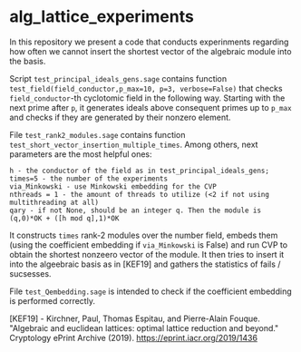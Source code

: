 # alg_lattice_experiments
In this repository we present a code that conducts experinments regarding how often we cannot insert the shortest vector of the algebraic module into the basis.

Script `test_principal_ideals_gens.sage` contains function `test_field(field_conductor,p_max=10, p=3, verbose=False)` that checks `field_conductor`-th cyclotomic field in the following way. Starting with the next prime after `p`, it generates ideals above consequent primes up to `p_max` and checks if they are generated by their nonzero element.

File `test_rank2_modules.sage` contains function `test_short_vector_insertion_multiple_times`. Among others, next parameters are the most helpful ones:

    h - the conductor of the field as in test_principal_ideals_gens;
    times=5 - the number of the experiments
    via_Minkowski - use Minkowski embedding for the CVP
    nthreads = 1 - the amount of threads to utilize (<2 if not using multithreading at all)
    qary - if not None, should be an integer q. Then the module is (q,0)*OK + ([h mod q],1)*OK
    
It constructs `times` rank-2 modules over the number field, embeds them (using the coefficient embedding if `via_Minkowski` is False) and run CVP to obtain the shortest nonzeero vector of the module. It then tries to insert it into the algeebraic basis as in [KEF19] and gathers the statistics of fails / sucsesses.

File `test_Qembedding.sage` is intended to check if the coefficient embedding is performed correctly. 

[KEF19] - Kirchner, Paul, Thomas Espitau, and Pierre-Alain Fouque. "Algebraic and euclidean lattices: optimal lattice reduction and beyond." Cryptology ePrint Archive (2019). https://eprint.iacr.org/2019/1436
